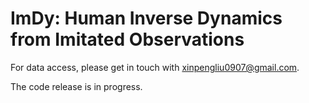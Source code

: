 # ImDy: Human Inverse Dynamics from Imitated Observations

For data access, please get in touch with xinpengliu0907@gmail.com.

The code release is in progress.
